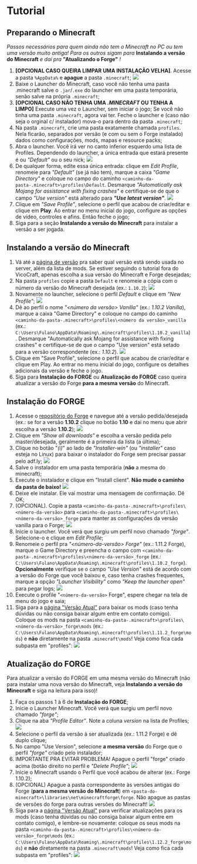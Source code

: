 # Tutorial

## Preparando o Minecraft

*Passos necessários para quem ainda não tem o Minecraft no PC ou tem uma versão muito antiga!* *Para os outros sigam para* **Instalando a versão do Minecraft** *e daí pra* **"Atualizando o Forge"** *!*

1. **[OPCIONAL CASO QUEIRA LIMPAR UMA INSTALAÇÃO VELHA]**. Acesse a pasta `%AppData%` e **apague** a pasta `.minecraft`;
![](img/tutorial/apagar_pasta.png)
2. Baixe o Launcher do Minecraft, caso você não tenha uma pasta .minecraft salve o `.jar`/`.exe` do launcher em uma pasta temporária, senão salve na própria `.minecraft`;
3. **[OPCIONAL CASO NÃO TENHA UMA *.MINECRAFT* OU TENHA A LIMPO]** Execute uma vez o Launcher, sem iniciar o jogo; Se você não tinha uma pasta `.minecraft`, agora vai ter. Feche o launcher e (caso não seja o orginal c/ instalador) mova-o para dentro da pasta `.minecraft`;
4. Na pasta `.minecraft`, crie uma pasta exatamente chamada `profiles`. Nela ficarão, separados por versão (e com ou sem o Forge instalado) dados como configurações, mods, mapas e resource packs;
5. Abra o launcher. Você irá ver no canto inferior esquerdo uma lista de Profiles. Dependendo do launcher, a única entrada que estará presente é ou *"Default"* ou o seu nick;
![](img/tutorial/launcher_1.png)
6. De qualquer forma, edite essa única entrada: clique em *Edit Profile*, renomeie para *"Default"* (se já não tem), marque a caixa *"Game Directory"* e coloque no campo do caminho `<caminho-da-pasta-.minecraft>\profiles\Default`. Desmarque *"Automatically ask Mojang for assistance with fixing crashes"* e certifique-se de que o campo *"Use version"* está alterado para ***"Use latest version"***.
![](img/tutorial/profile_default.png)
7. Clique em *"Save Profile"*, selecione o perfil que acabou de criar/editar e clique em **Play**. Ao entrar no menu inicial do jogo, configure as opções de vídeo, controles e afins. Então feche o jogo;
8. Siga para a seção **Instalando a versão do Minecraft** para instalar a versão a ser jogada.


## Instalando a versão do Minecraft

1. Vá até a [página de versão](version.md) pra saber qual versão está sendo usada no server, além da lista de mods. Se estiver seguindo o tutorial fora do VicoCraft, apenas escolha a sua versão do Minecraft e Forge desejadas;
2. Na pasta `profiles` copie a pasta `Default` e renomeie a cópia com o número da versão do Minecraft desejada (ex.: `1.10.2`);
![](img/tutorial/copiar_1.png)
3. Novamente no launcher, selecione o perfil *Default* e clique em *"New Profile"*;
![](img/tutorial/launcher_2.png)
4. Dê ao perfil o nome *"<número da versão> Vanilla"* (ex.: *1.10.2 Vanilla*), marque a caixa "Game Directory" e coloque no campo do caminho `<caminho-da-pasta-.minecraft>\profiles\<número da versão>_vanilla` (ex.: `C:\Users\Fulano\AppData\Roaming\.minecraft\profiles\1.10.2_vanilla`). Desmarque "Automatically ask Mojang for assistance with fixing crashes" e certifique-se de que o campo "Use version" está setado para a versão correspondente (ex.: *1.10.2*).
![](img/tutorial/profile_vanilla.png)
5. Clique em "Save Profile", selecione o perfil que acabou de criar/editar e clique em Play. Ao entrar no menu inicial do jogo, configure os detalhes adicionais da versão e feche o jogo.
6. Siga para **Instalação do FORGE** ou **Atualização do FORGE** caso queira atualizar a versão do Forge **para a mesma versão** do Minecraft.


## Instalação do FORGE

1. Acesse o [repositório do Forge](http://files.minecraftforge.net) e navegue até a versão pedida/desejada (ex.: se for a versão __1.10.2__ clique no botão __1.10__ e daí no menu que abrir escolha a versão __1.10.2__);
![](img/tutorial/site_forge_1.png)
2. Clique em *"Show all downloads"* e escolha a versão pedida pelo master/desejada, geralmente é a primeira da lista (a última);
3. Clique no botão "*(i)*" ao lado de *"Installer-win"* (ou *"installer"* caso esteja no Linux) para baixar o instalador do Forge sem precisar passar pelo adf.ly;
![](img/tutorial/site_forge_2.png)
4. Salve o instalador em uma pasta temporária (**não** a mesma do minecraft);
5. Execute o instalador e clique em "Install client". **Não mude o caminho da pasta de baixo!**
![](img/tutorial/forge_setup_1.png)
6. Deixe ele instalar. Ele vai mostrar uma mensagem de confirmação. Dê OK;
7. (OPCIONAL). Copie a pasta `<caminho-da-pasta-.minecraft>\profiles\<número-da-versão>` para `<caminho-da-pasta-.minecraft>\profiles\<número-da-versão>_forge` para manter as configurações da versão vanilla para o Forge;
![](img/tutorial/copiar_2.png)
8. Inicie o launcher. Você verá que surgiu um perfil novo chamado *"forge"*. Selecione-o e clique em *Edit Profile*;
9. Renomeie o perfil pra *"<número-da-versão> Forge"* (ex.: 1.11.2 Forge), marque o Game Directory e preencha o campo com `<caminho-da-pasta-.minecraft>\profiles\<número-da-versão>_forge` (ex.: `C:\Users\Fulano\AppData\Roaming\.minecraft\profiles\1.10.2_forge`). **Opcionalmente** verifique se o campo *"Use Version"* está de acordo com a versão do Forge que você baixou e, caso tenha crashes frequentes, marque a opção *"Launcher Visibility"* como *"Keep the launcher open"* para pegar logs;
![](img/tutorial/profile_forge.png)
10. Execute o profile "`<número-da-versão>` Forge", espere chegar na tela de menu do jogo e saia;
11. Siga para a [página "Versão Atual"](version.md) para baixar os mods (caso tenha dúvidas ou não consiga baixar algum entre em contato comigo). Coloque os mods na pasta `<caminho-da-pasta-.minecraft>\profiles\<número-da-versão>_forge\mods` (ex.: `C:\Users\Fulano\AppData\Roaming\.minecraft\profiles\1.11.2_forge\mods`) e **não** diretamente na pasta `.minecraft\mods`! Veja como fica cada subpasta em "profiles":
![](img/tutorial/profiles_forge_final.png)


## Atualização do FORGE

Para atualizar a versão do FORGE em uma mesma versão do Minecraft (não para instalar uma nova versão do Minecraft, veja **Instalando a versão do Minecraft** e siga na leitura para isso)!

1. Faça os passos 1 à 6 de **Instalação do FORGE**;
2. Inicie o Launcher Minecraft. Você verá que surgiu um perfil novo chamado *"forge"*;
3. Clique na aba *"Profile Editor"*. Note a coluna *version* na lista de Profiles;
![](img/tutorial/profiles_comparision.png)
4. Selecione o perfil da versão à ser atualizada (ex.: 1.11.2 Forge) e dê duplo clique;
5. No campo "Use Version", selecione **a mesma versão** do Forge que o perfil *"forge"* criado pelo instalador;
6. IMPORTANTE PRA EVITAR PROBLEMA! Apague o perfil "forge" criado acima (botão direito no perfil e *"Delete Profile"*;
![](img/tutorial/apagar_profile.png)
7. Inicie o Minecraft usando o Perfil que você acabou de alterar (ex.: Forge 1.10.2);
8. (OPCIONAL) Apague a pasta correspondente às versões antigas do Forge (**para a mesma versão do Minecraft**) em `<pasta-do-minecraft>\libraries\net\minecraftforge\forge`. Não apague as pastas de versões do forge para outras versões do Minecraft!
![](img/tutorial/qual_apagar.png)
9. Siga para a [página "Versão Atual"](version.md) para verificar atualizações para os mods (caso tenha dúvidas ou não consiga baixar algum entre em contato comigo), e lembre-se novamente: coloque os seus mods na pasta `<caminho-da-pasta-.minecraft>\profiles\<número-da-versão>_forge\mods` (ex.: `C:\Users\Fulano\AppData\Roaming\.minecraft\profiles\1.12.2_forge\mods`) e **não** diretamente na pasta `.minecraft\mods`! Veja como fica cada subpasta em "profiles":
![](img/tutorial/profiles_forge_final.png)